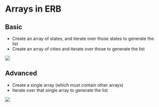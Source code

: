 # Arrays in ERB

## Basic

* Create an array of states, and iterate over those states to generate the list
* Create an array of cities and iterate over those to generate the list

![](https://galvanize.mybalsamiq.com/mockups/2338995.png?key=ed1559654fd129e94319ca82828d854c8978fe2e)

## Advanced

* Create a single array (which must contain other arrays)
* Iterate over that single array to generate the list

![](https://galvanize.mybalsamiq.com/mockups/2338999.png?key=ed1559654fd129e94319ca82828d854c8978fe2e)
